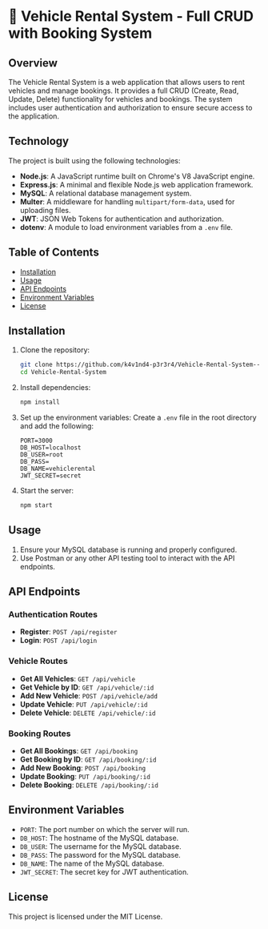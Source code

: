 # 🚗 Vehicle Rental System - Full CRUD with Booking System


## Overview

The Vehicle Rental System is a web application that allows users to rent vehicles and manage bookings. It provides a full CRUD (Create, Read, Update, Delete) functionality for vehicles and bookings. The system includes user authentication and authorization to ensure secure access to the application.

## Technology

The project is built using the following technologies:

- **Node.js**: A JavaScript runtime built on Chrome's V8 JavaScript engine.
- **Express.js**: A minimal and flexible Node.js web application framework.
- **MySQL**: A relational database management system.
- **Multer**: A middleware for handling `multipart/form-data`, used for uploading files.
- **JWT**: JSON Web Tokens for authentication and authorization.
- **dotenv**: A module to load environment variables from a `.env` file.

## Table of Contents

- [Installation](#installation)
- [Usage](#usage)
- [API Endpoints](#api-endpoints)
- [Environment Variables](#environment-variables)
- [License](#license)

## Installation

1. Clone the repository:
    ```bash
    git clone https://github.com/k4v1nd4-p3r3r4/Vehicle-Rental-System---Full-CRUD-with-Booking-System-.git
    cd Vehicle-Rental-System
    ```

    
2. Install dependencies:
    ```bash
    npm install
    ```

3. Set up the environment variables:
    Create a `.env` file in the root directory and add the following:
    ```properties
    PORT=3000
    DB_HOST=localhost
    DB_USER=root
    DB_PASS=
    DB_NAME=vehiclerental
    JWT_SECRET=secret
    ```

4. Start the server:
    ```bash
    npm start
    ```

## Usage

1. Ensure your MySQL database is running and properly configured.
2. Use Postman or any other API testing tool to interact with the API endpoints.

## API Endpoints

### Authentication Routes
- **Register**: `POST /api/register`
- **Login**: `POST /api/login`

### Vehicle Routes
- **Get All Vehicles**: `GET /api/vehicle`
- **Get Vehicle by ID**: `GET /api/vehicle/:id`
- **Add New Vehicle**: `POST /api/vehicle/add`
- **Update Vehicle**: `PUT /api/vehicle/:id`
- **Delete Vehicle**: `DELETE /api/vehicle/:id`

### Booking Routes
- **Get All Bookings**: `GET /api/booking`
- **Get Booking by ID**: `GET /api/booking/:id`
- **Add New Booking**: `POST /api/booking`
- **Update Booking**: `PUT /api/booking/:id`
- **Delete Booking**: `DELETE /api/booking/:id`

## Environment Variables

- `PORT`: The port number on which the server will run.
- `DB_HOST`: The hostname of the MySQL database.
- `DB_USER`: The username for the MySQL database.
- `DB_PASS`: The password for the MySQL database.
- `DB_NAME`: The name of the MySQL database.
- `JWT_SECRET`: The secret key for JWT authentication.

## License

This project is licensed under the MIT License.

